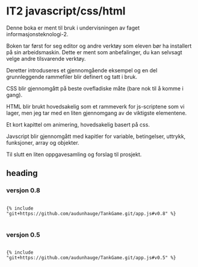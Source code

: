 # IT2 javascript/css/html

Denne boka er ment til bruk i undervisningen av 
faget informasjonsteknologi-2.

Boken tar først for seg editor og andre verktøy som eleven bør ha installert på sin arbeidsmaskin. Dette er ment som anbefalinger, du kan selvsagt velge andre tilsvarende verktøy. 

Deretter introduseres et gjennomgående eksempel og en del grunnleggende rammefiler blir definert og tatt i bruk.

CSS blir gjennomgått på beste ovefladiske måte (bare nok til å komme i gang).

HTML blir brukt hovedsakelig som et rammeverk for js-scriptene som vi lager, men jeg tar med en liten gjennomgang av de viktigste elementene.

Et kort kapittel om animering, hovedsakelig basert på css.

Javscript blir gjennomgått med kapitler for variable, betingelser, uttrykk, funksjoner, array og objekter.

Til slutt en liten oppgavesamling og forslag til prosjekt.

## heading

### versjon 0.8
<pre>
<code class="lang-js">
{% include "git+https://github.com/audunhauge/TankGame.git/app.js#v0.8" %}
</code>
</pre>

### versjon 0.5
<pre>
<code class="lang-js">
{% include "git+https://github.com/audunhauge/TankGame.git/app.js#v0.5" %}
</code>
</pre>

